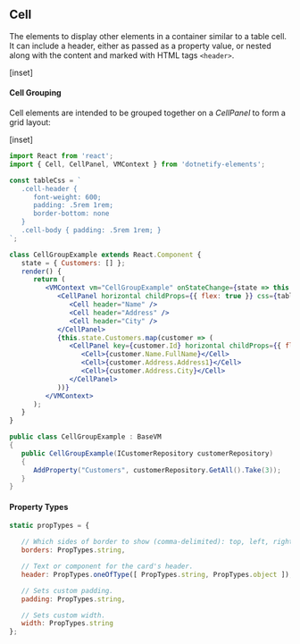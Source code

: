 ﻿## Cell

The elements to display other elements in a container similar to a table cell.  It can include a header, either as passed as a property value, or nested along with the content and marked with HTML tags `<header>`.

[inset]

#### Cell Grouping

Cell elements are intended to be grouped together on a _CellPanel_ to form a grid layout:

[inset]
<br/>

```jsx
import React from 'react';
import { Cell, CellPanel, VMContext } from 'dotnetify-elements';

const tableCss = `
   .cell-header { 
      font-weight: 600; 
      padding: .5rem 1rem; 
      border-bottom: none 
   }
   .cell-body { padding: .5rem 1rem; }
`;

class CellGroupExample extends React.Component {
   state = { Customers: [] };
   render() {
      return (
         <VMContext vm="CellGroupExample" onStateChange={state => this.setState(state)}>
            <CellPanel horizontal childProps={{ flex: true }} css={tableCss}>
               <Cell header="Name" />
               <Cell header="Address" />
               <Cell header="City" />
            </CellPanel>
            {this.state.Customers.map(customer => (
               <CellPanel key={customer.Id} horizontal childProps={{ flex: true }} css={tableCss}>
                  <Cell>{customer.Name.FullName}</Cell>
                  <Cell>{customer.Address.Address1}</Cell>
                  <Cell>{customer.Address.City}</Cell>
               </CellPanel>
            ))}
         </VMContext>
      );
   }
}
```

```csharp
public class CellGroupExample : BaseVM
{
   public CellGroupExample(ICustomerRepository customerRepository)
   {
      AddProperty("Customers", customerRepository.GetAll().Take(3));
   }
}
```

#### Property Types

```jsx
static propTypes = {

   // Which sides of border to show (comma-delimited): top, left, right, bottom.
   borders: PropTypes.string,

   // Text or component for the card's header.
   header: PropTypes.oneOfType([ PropTypes.string, PropTypes.object ]),

   // Sets custom padding.
   padding: PropTypes.string,

   // Sets custom width.
   width: PropTypes.string
};
```